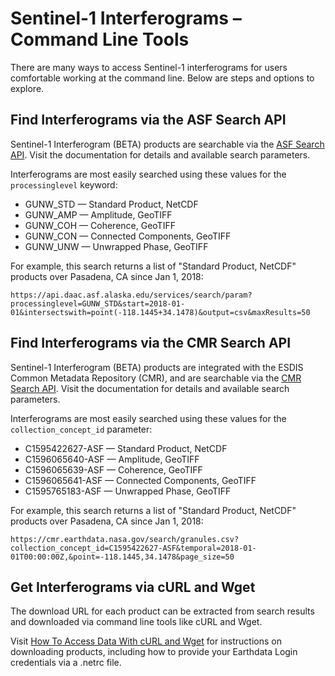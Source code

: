 # Sentinel-1 Interferograms – Command Line Tools

There are many ways to access Sentinel-1 interferograms for users comfortable working at the command line. Below are steps and options to explore.

## Find Interferograms via the ASF Search API

Sentinel-1 Interferogram (BETA) products are searchable via the [ASF Search API](https://asf.alaska.edu/api/).  Visit the  documentation for details and available search parameters.

Interferograms are most easily searched using these values for the `processinglevel` keyword:

- GUNW_STD — Standard Product, NetCDF
- GUNW_AMP — Amplitude, GeoTIFF
- GUNW_COH — Coherence, GeoTIFF
- GUNW_CON — Connected Components, GeoTIFF
- GUNW_UNW — Unwrapped Phase, GeoTIFF

For example, this search returns a list of "Standard Product, NetCDF" products over Pasadena, CA since Jan 1, 2018:

`https://api.daac.asf.alaska.edu/services/search/param?processinglevel=GUNW_STD&start=2018-01-01&intersectswith=point(-118.1445+34.1478)&output=csv&maxResults=50`

## Find Interferograms via the CMR Search API

Sentinel-1 Interferogram (BETA) products are integrated with the ESDIS Common Metadata Repository (CMR), and are searchable via the [CMR Search API](https://cmr.earthdata.nasa.gov/search/site/docs/search/api.html).  Visit the documentation for details and available search parameters.

Interferograms are most easily searched using these values for the `collection_concept_id` parameter:

- C1595422627-ASF — Standard Product, NetCDF
- C1596065640-ASF — Amplitude, GeoTIFF
- C1596065639-ASF — Coherence, GeoTIFF
- C1596065641-ASF — Connected Components, GeoTIFF
- C1595765183-ASF — Unwrapped Phase, GeoTIFF

For example, this search returns a list of "Standard Product, NetCDF" products over Pasadena, CA since Jan 1, 2018:

`https://cmr.earthdata.nasa.gov/search/granules.csv?collection_concept_id=C1595422627-ASF&temporal=2018-01-01T00:00:00Z,&point=-118.1445,34.1478&page_size=50`

## Get Interferograms via cURL and Wget

The download URL for each product can be extracted from search results and downloaded via command line tools like cURL and Wget.

Visit [How To Access Data With cURL and Wget](https://wiki.earthdata.nasa.gov/display/EL/How+To+Access+Data+With+cURL+And+Wget) for instructions on downloading products, including how to provide your Earthdata Login credentials via a .netrc file.
